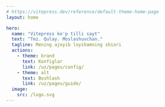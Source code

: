 ```yaml
---
# https://vitepress.dev/reference/default-theme-home-page
layout: home

hero:
  name: "Vitepress ko'p tilli sayt"
  text: "Tez. Qulay. Moslashuvchan."
  tagline: Mening ajoyib loyihamning shiori
  actions:
    - theme: brand
      text: Konfiglar
      link: /uz/pages/config/
    - theme: alt
      text: Boshlash
      link: /uz/pages/guide/
  image:
    src: /logo.svg
---
```


